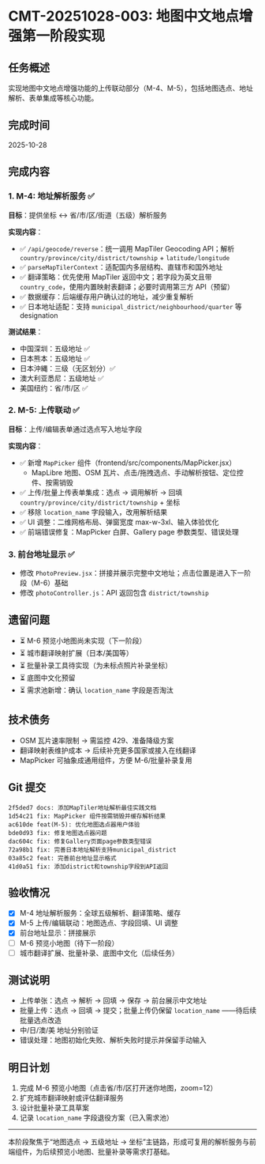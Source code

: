 # CMT-20251028-003: 地图中文地点增强第一阶段实现

## 任务概述
实现地图中文地点增强功能的上传联动部分（M-4、M-5），包括地图选点、地址解析、表单集成等核心功能。

## 完成时间
2025-10-28

## 完成内容

### 1. M-4: 地址解析服务 ✅
**目标**：提供坐标 ↔ 省/市/区/街道（五级）解析服务

**实现内容**：
- ✅ `/api/geocode/reverse`：统一调用 MapTiler Geocoding API；解析 `country/province/city/district/township` + `latitude/longitude`
- ✅ `parseMapTilerContext`：适配国内多层结构、直辖市和国外地址
- ✅ 翻译策略：优先使用 MapTiler 返回中文；若字段为英文且带 `country_code`，使用内置映射表翻译；必要时调用第三方 API（预留）
- ✅ 数据缓存：后端缓存用户确认过的地址，减少重复解析
- ✅ 日本地址适配：支持 `municipal_district/neighbourhood/quarter` 等 designation

**测试结果**：
- 中国深圳：五级地址 ✅
- 日本熊本：五级地址 ✅
- 日本沖縄：三级（无区划分）✅
- 澳大利亚悉尼：五级地址 ✅
- 美国纽约：省/市/区 ✅

### 2. M-5: 上传联动 ✅
**目标**：上传/编辑表单通过选点写入地址字段

**实现内容**：
- ✅ 新增 `MapPicker` 组件（frontend/src/components/MapPicker.jsx）
  - MapLibre 地图、OSM 瓦片、点击/拖拽选点、手动解析按钮、定位控件、按需销毁
- ✅ 上传/批量上传表单集成：选点 → 调用解析 → 回填 `country/province/city/district/township` + 坐标
- ✅ 移除 `location_name` 字段输入，改用解析结果
- ✅ UI 调整：二维网格布局、弹窗宽度 max-w-3xl、输入体验优化
- ✅ 前端错误修复：MapPicker 白屏、Gallery page 参数类型、错误处理

### 3. 前台地址显示 ✅
- 修改 `PhotoPreview.jsx`：拼接并展示完整中文地址；点击位置是进入下一阶段（M-6）基础
- 修改 `photoController.js`：API 返回包含 `district/township`

## 遗留问题
- ⏳ M-6 预览小地图尚未实现（下一阶段）
- ⏳ 城市翻译映射扩展（日本/美国等）
- ⏳ 批量补录工具待实现（为未标点照片补录坐标）
- ⏳ 底图中文化预留
- ⏳ 需求池新增：确认 `location_name` 字段是否淘汰

## 技术债务
- OSM 瓦片速率限制 → 需监控 429、准备降级方案
- 翻译映射表维护成本 → 后续补充更多国家或接入在线翻译
- MapPicker 可抽象成通用组件，方便 M-6/批量补录复用

## Git 提交
```
2f5ded7 docs: 添加MapTiler地址解析最佳实践文档
1d54c21 fix: MapPicker 组件按需销毁并缓存解析结果
ac610de feat(M-5): 优化地图选点器用户体验
bde0d93 fix: 修复地图选点器问题
dac604c fix: 修复Gallery页面page参数类型错误
72a98b1 fix: 完善日本地址解析支持municipal_district
03a85c2 feat: 完善前台地址显示格式
41d0a51 fix: 添加district和township字段到API返回
```

## 验收情况
- [x] M-4 地址解析服务：全球五级解析、翻译策略、缓存
- [x] M-5 上传/编辑联动：地图选点、字段回填、UI 调整
- [x] 前台地址显示：拼接展示
- [ ] M-6 预览小地图（待下一阶段）
- [ ] 城市翻译扩展、批量补录、底图中文化（后续任务）

## 测试说明
- 上传单张：选点 → 解析 → 回填 → 保存 → 前台展示中文地址
- 批量上传：选点 → 回填 → 提交；批量上传仍保留 `location_name` ——待后续批量选点改造
- 中/日/澳/美 地址分别验证
- 错误处理：地图初始化失败、解析失败时提示并保留手动输入

## 明日计划
1. 完成 M-6 预览小地图（点击省/市/区打开迷你地图，zoom=12）
2. 扩充城市翻译映射或评估翻译服务
3. 设计批量补录工具草案
4. 记录 `location_name` 字段退役方案（已入需求池）

---
本阶段聚焦于“地图选点 → 五级地址 → 坐标”主链路，形成可复用的解析服务与前端组件，为后续预览小地图、批量补录等需求打基础。

